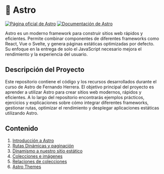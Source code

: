 # 🚀 Astro

[![Página oficial de Astro](https://img.shields.io/badge/Astro-Web-blue?logo=astro)](https://astro.build/)
[![Documentación de Astro](https://img.shields.io/badge/Documentación-Astro-blueviolet?logo=book)](https://docs.astro.build/)

Astro es un moderno framework para construir sitios web rápidos y eficientes. Permite combinar componentes de diferentes frameworks como React, Vue o Svelte, y genera páginas estáticas optimizadas por defecto. Su enfoque en la entrega de solo el JavaScript necesario mejora el rendimiento y la experiencia del usuario.

## Descripción del Proyecto

Este repositorio contiene el código y los recursos desarrollados durante el curso de Astro de Fernando Herrera. El objetivo principal del proyecto es aprender a utilizar Astro para crear sitios web modernos, rápidos y eficientes. A lo largo del repositorio encontrarás ejemplos prácticos, ejercicios y explicaciones sobre cómo integrar diferentes frameworks, gestionar rutas, optimizar el rendimiento y desplegar aplicaciones estáticas utilizando Astro.

## Contenido

1. [Introducción a Astro](./01-foundation#seccion-1-introducción-a-astro-)
2. [Rutas Dinámicas y paginación](./02-pokemon-static#seccion-2-rutas-dinámicas-y-paginación)
3. [Dinamismo a nuestro sitio estático](./02-pokemon-static#seccion-3-dinamismo-a-nuestro-sitio-estático)
4. [Colecciones e imágenes](./03-blog#sección-4-colecciones-e-imagenes)
5. [Relaciones de colecciones](./03-blog#sección-5-relaciones)
6. [Astro Themes](./04-themes/)
